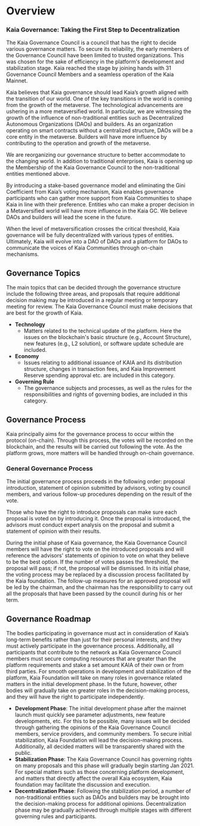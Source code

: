 # Overview

### Kaia Governance: Taking the First Step to Decentralization <a id="kaia-governance-taking-the-first-step-to-decentralization"></a>

The Kaia Governance Council is a council that has the right to decide various governance matters. To secure its reliability, the early members of the Governance Council have been limited to trusted organizations. This was chosen for the sake of efficiency in the platform's development and stabilization stage. Kaia reached the stage by joining hands with 31 Governance Council Members and a seamless operation of the Kaia Mainnet. 

Kaia believes that Kaia governance should lead Kaia’s growth aligned with the transition of our world. One of the key transitions in the world is coming from the growth of the metaverse. The technological advancements are ushering in a more metaversified world. In particular, we are witnessing the growth of the influence of non-traditional entities such as Decentralized Autonomous Organizations (DAOs) and builders. As an organization operating on smart contracts without a centralized structure, DAOs will be a core entity in the metaverse. Builders will have more influence by contributing to the operation and growth of the metaverse. 

We are reorganizing our governance structure to better accommodate to the changing world. In addition to traditional enterprises, Kaia is opening up the Membership of the Kaia Governance Council to the non-traditional entities mentioned above. 

By introducing a stake-based governance model and eliminating the Gini Coefficient from Kaia’s voting mechanism, Kaia enables governance participants who can gather more support from Kaia Communities to shape Kaia in line with their preference. Entities who can make a proper decision in a Metaversified world will have more influence in the Kaia GC. We believe DAOs and builders will lead the scene in the future.

When the level of metaversification crosses the critical threshold, Kaia governance will be fully decentralized with various types of entities. Ultimately, Kaia will evolve into a DAO of DAOs and a platform for DAOs to communicate the voices of Kaia Communities through on-chain mechanisms.

## Governance Topics <a id="governance-topics"></a>

The main topics that can be decided through the governance structure include the following three areas, and proposals that require additional decision making may be introduced in a regular meeting or temporary meeting for review. The Kaia Governance Council must make decisions that are best for the growth of Kaia.

- **Technology**
  - Matters related to the technical update of the platform. Here the issues on the blockchain's basic structure (e.g., Account Structure), new features (e.g., L2 solution), or software update schedule are included.
- **Economy**
  - Issues relating to additional issuance of KAIA and its distribution structure, changes in transaction fees, and Kaia Improvement Reserve spending approval etc. are included in this category.
- **Governing Rule**
  - The governance subjects and processes, as well as the rules for the responsibilities and rights of governing bodies, are included in this category.

## Governance Process <a id="governance-process"></a>

Kaia principally aims for the governance process to occur within the protocol (on-chain). Through this process, the votes will be recorded on the blockchain, and the results will be carried out following the vote. As the platform grows, more matters will be handled through on-chain governance.

### General Governance Process <a id="general-governance-process"></a>

The initial governance process proceeds in the following order: proposal introduction, statement of opinion submitted by advisors, voting by council members, and various follow-up procedures depending on the result of the vote.

Those who have the right to introduce proposals can make sure each proposal is voted on by introducing it. Once the proposal is introduced, the advisors must conduct expert analysis on the proposal and submit a statement of opinion with their results.

During the initial phase of Kaia governance, the Kaia Governance Council members will have the right to vote on the introduced proposals and will reference the advisors' statements of opinion to vote on what they believe to be the best option. If the number of votes passes the threshold, the proposal will pass; if not, the proposal will be dismissed. In its initial phase, the voting process may be replaced by a discussion process facilitated by the Kaia foundation. The follow-up measures for an approved proposal will be led by the chairman, and the chairman has the responsibility to carry out all the proposals that have been passed by the council during his or her term. 

## Governance Roadmap <a id="governance-roadmap"></a>

The bodies participating in governance must act in consideration of Kaia’s long-term benefits rather than just for their personal interests, and they must actively participate in the governance process. Additionally, all participants that contribute to the network as Kaia Governance Council members must secure computing resources that are greater than the platform requirements and stake a set amount KAIA of their own or from third parties. For smooth operations in development and stabilization of the platform, Kaia Foundation will take on many roles in governance related matters in the initial development phase. In the future, however, other bodies will gradually take on greater roles in the decision-making process, and they will have the right to participate independently.

* **Development Phase**: The initial development phase after the mainnet launch must quickly see parameter adjustments, new feature developments, etc. For this to be possible, many issues will be decided through gathering the opinions of the Kaia Governance Council members, service providers, and community members. To secure initial stabilization, Kaia Foundation will lead the decision-making process. Additionally, all decided matters will be transparently shared with the public.
* **Stabilization Phase**: The Kaia Governance Council has governing rights on many proposals and this phase will gradually begin starting Jan 2021. For special matters such as those concerning platform development, and matters that directly affect the overall Kaia ecosystem, Kaia foundation may facilitate the discussion and execution. 
* **Decentralization Phase**: Following the stabilization period, a number of non-traditional entities such as DAOs and builders may be brought into the decision-making process for additional opinions. Decentralization phase may be gradually achieved through multiple stages with different governing rules and participants.
